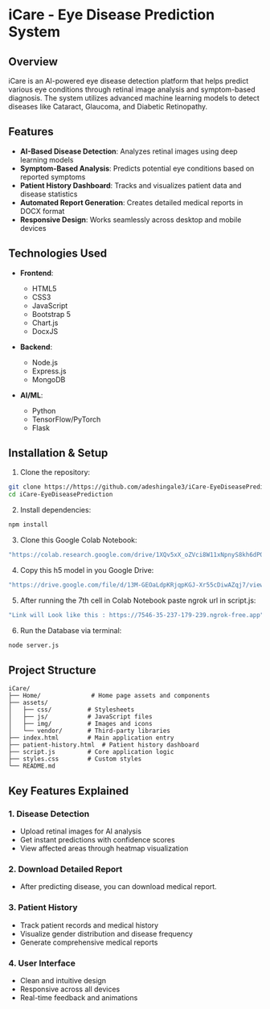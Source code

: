 # iCare - Eye Disease Prediction System

## Overview
iCare is an AI-powered eye disease detection platform that helps predict various eye conditions through retinal image analysis and symptom-based diagnosis. The system utilizes advanced machine learning models to detect diseases like Cataract, Glaucoma, and Diabetic Retinopathy.

## Features
- **AI-Based Disease Detection**: Analyzes retinal images using deep learning models
- **Symptom-Based Analysis**: Predicts potential eye conditions based on reported symptoms
- **Patient History Dashboard**: Tracks and visualizes patient data and disease statistics
- **Automated Report Generation**: Creates detailed medical reports in DOCX format
- **Responsive Design**: Works seamlessly across desktop and mobile devices

## Technologies Used
- **Frontend**:
  - HTML5
  - CSS3
  - JavaScript
  - Bootstrap 5
  - Chart.js
  - DocxJS

- **Backend**:
  - Node.js
  - Express.js
  - MongoDB

- **AI/ML**:
  - Python
  - TensorFlow/PyTorch
  - Flask

## Installation & Setup

1. Clone the repository:
```bash
git clone https://https://github.com/adeshingale3/iCare-EyeDiseasePrediction
cd iCare-EyeDiseasePrediction
```

2. Install dependencies:
```bash
npm install
```

3. Clone this Google Colab Notebook:
```bash
"https://colab.research.google.com/drive/1XQv5xX_oZVci8W11xNpnyS8kh6dPOpWe#scrollTo=x4o5wDMGa99Q"
```

4. Copy this h5 model in you Google Drive:
```bash
"https://drive.google.com/file/d/13M-GEOaLdpKRjqpKGJ-Xr55cDiwAZqj7/view?usp=drive_link"
```

5. After running the 7th cell in Colab Notebook paste ngrok url in script.js:
```bash
"Link will Look like this : https://7546-35-237-179-239.ngrok-free.app"
```

6. Run the Database via terminal:
```bash
node server.js
```

## Project Structure
```
iCare/
├── Home/              # Home page assets and components
├── assets/           
│   ├── css/          # Stylesheets
│   ├── js/           # JavaScript files
│   ├── img/          # Images and icons
│   └── vendor/       # Third-party libraries
├── index.html        # Main application entry
├── patient-history.html  # Patient history dashboard
├── script.js         # Core application logic
├── styles.css        # Custom styles
└── README.md
```

## Key Features Explained

### 1. Disease Detection
- Upload retinal images for AI analysis
- Get instant predictions with confidence scores
- View affected areas through heatmap visualization

### 2. Download Detailed Report
- After predicting disease, you can download medical report.

### 3. Patient History
- Track patient records and medical history
- Visualize gender distribution and disease frequency
- Generate comprehensive medical reports

### 4. User Interface
- Clean and intuitive design
- Responsive across all devices
- Real-time feedback and animations



